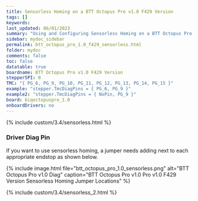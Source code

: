 ```yaml
---
title: Sensorless Homing on a BTT Octopus Pro v1.0 F429 Version
tags: []
keywords: 
last_updated: 06/01/2023
summary: "Using and Configuring Sensorless Homing on a BTT Octopus Pro v1.0 F429 Version"
sidebar: mydoc_sidebar
permalink: btt_octopus_pro_1.0_f429_sensorless.html
folder: mydoc
comments: false
toc: false
datatable: true
boardname: BTT Octopus Pro v1.0 F429 Version
stepperSPI: 0
TMC: "{ PG_6, PG_9, PG_10, PG_11, PG_12, PG_13, PG_14, PG_15 }"
example: "stepper.TmcDiagPins = { PG_6, PG_9 }"
example2: "stepper.TmcDiagPins = { NoPin, PG_9 }"
board: biqoctopuspro_1.0
onboardDrivers: no
---
```


{% include custom/3.4/sensorless.html %}

### Driver Diag Pin

If you want to use sensorless homing, a jumper needs adding next to each appropriate endstop as shown below.

{% include image.html file="btt_octopus_pro_1.0_sensorless.png" alt="BTT Octopus Pro v1.0 Diag" caption="BTT Octopus Pro v1.0 Pro v1.0 F429 Version Sensorless Homing Jumper Locations" %}

{% include custom/3.4/sensorless_2.html %}
